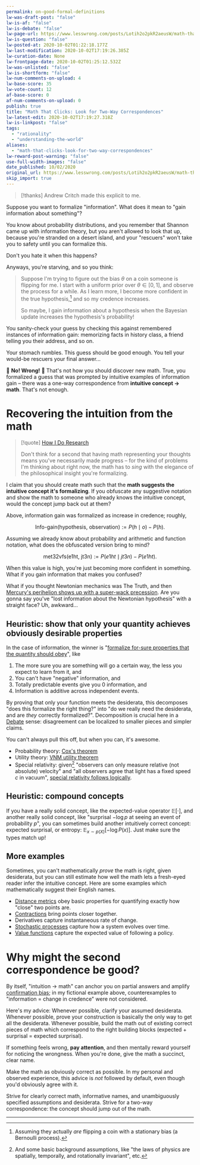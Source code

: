 ```yaml
---
permalink: on-good-formal-definitions
lw-was-draft-post: "false"
lw-is-af: "false"
lw-is-debate: "false"
lw-page-url: https://www.lesswrong.com/posts/Lotih2o2pkR2aeusW/math-that-clicks-look-for-two-way-correspondences
lw-is-question: "false"
lw-posted-at: 2020-10-02T01:22:18.177Z
lw-last-modification: 2020-10-02T17:19:26.385Z
lw-curation-date: None
lw-frontpage-date: 2020-10-02T01:25:12.532Z
lw-was-unlisted: "false"
lw-is-shortform: "false"
lw-num-comments-on-upload: 4
lw-base-score: 35
lw-vote-count: 12
af-base-score: 0
af-num-comments-on-upload: 0
publish: true
title: "Math That Clicks: Look for Two-Way Correspondences"
lw-latest-edit: 2020-10-02T17:19:27.318Z
lw-is-linkpost: "false"
tags:
  - "rationality"
  - "understanding-the-world"
aliases:
  - "math-that-clicks-look-for-two-way-correspondences"
lw-reward-post-warning: "false"
use-full-width-images: "false"
date_published: 10/02/2020
original_url: https://www.lesswrong.com/posts/Lotih2o2pkR2aeusW/math-that-clicks-look-for-two-way-correspondences
skip_import: true
---
```


> [!thanks]
> Andrew Critch made this explicit to me.

Suppose you want to formalize "information". What does it mean to "gain information about something"?

You know about probability distributions, and you remember that Shannon came up with information theory, but you aren't allowed to look that up, because you're stranded on a desert island, and your "rescuers" won't take you to safety until you can formalize this.

Don't you hate it when this happens?

Anyways, you're starving, and so you think:

> Suppose I'm trying to figure out the bias $\theta$ on a coin someone is flipping for me. I start with a uniform prior over $\theta\in[0,1]$, and observe the process for a while. As I learn more, I become more confident in the true hypothesis,[^1] and so my credence increases.
>
> So maybe, I gain information about a hypothesis when the Bayesian update increases the hypothesis's probability!

You sanity-check your guess by checking this against remembered instances of information gain: memorizing facts in history class, a friend telling you their address, and so on.

Your stomach rumbles. This guess should be good enough. You tell your would-be rescuers your final answer...

🚨 **No! Wrong!** 🚨 That's not how you should discover new math. True, you formalized a guess that was prompted by intuitive examples of information gain – there was a one-way correspondence from **intuitive concept -> math**. That's not enough.

# Recovering the intuition from the math

> [!quote] [How I Do Research](/how-i-do-research)
>
> Don't think for a second that having math representing your thoughts means you've necessarily made progress – for the kind of problems I'm thinking about right now, the math has to _sing_ with the elegance of the philosophical insight you're formalizing.

I claim that you should create math such that the **math suggests the intuitive concept it's formalizing**. If you obfuscate any suggestive notation and show the math to someone who already knows the intuitive concept, would the concept jump back out at them?

Above, information gain was formalized as increase in credence; roughly,

$$
\text{Info-gain}(\text{hypothesis, observation}) := P(h \mid o) - P(h).
$$

Assuming we already know about probability and arithmetic and function notation, what does the obfuscated version bring to mind?

$$
\text{met32vfs}(\text{e1ht, jt3n}) := P(e1ht \mid jt3n) - P(e1ht).
$$

When this value is high, you're just becoming more confident in something. What if you gain information that makes you confused?

What if you thought Newtonian mechanics was The Truth, and then [Mercury's perihelion shows up with a super-wack precession](https://en.wikipedia.org/wiki/Tests_of_general_relativity). Are you gonna say you've "lost information about the Newtonian hypothesis" with a straight face? Uh, awkward...

## Heuristic: show that only your quantity achieves obviously desirable properties

In the case of information, the winner is "[formalize for-sure properties that the quantity should obey](<https://en.wikipedia.org/wiki/Entropy_(information_theory)#Characterization>)", like

1.  The more sure you are something will go a certain way, the less you expect to learn from it, and
2.  You can't have "negative" information, and
3.  Totally predictable events give you 0 information, and
4.  Information is additive across independent events.

By proving that only your function meets the desiderata, this decomposes "does this formalize the right thing?" into "do we really need the desiderata, and are _they_ correctly formalized?". Decomposition is crucial here in a [Debate](https://openai.com/blog/debate/) sense: disagreement can be localized to smaller pieces and simpler claims.

You can't always pull this off, but when you can, it's awesome.

- Probability theory: [Cox's theorem](https://en.wikipedia.org/wiki/Cox%27s_theorem)
- Utility theory: [VNM utility theorem](https://en.wikipedia.org/wiki/Von_Neumann%E2%80%93Morgenstern_utility_theorem)
- Special relativity: given[^2] "observers can only measure relative (not absolute) velocity" and "all observers agree that light has a fixed speed $c$ in vacuum", [special relativity follows logically](https://en.wikipedia.org/wiki/Special_relativity#Traditional_%22two_postulates%22_approach_to_special_relativity).

## Heuristic: compound concepts

If you have a really solid concept, like the expected-value operator $\mathbb{E}[\cdot]$, and another really solid concept, like "surprisal $-\log p$ at seeing an event of probability $p$", you can sometimes build another intuitively correct concept: expected surprisal, or entropy: $\mathbb{E}_{x\sim p(X)}[-\log P(x)]$. Just make sure the types match up!

## More examples

Sometimes, you can't mathematically _prove_ the math is right, given desiderata, but you can still estimate how well the math lets a fresh-eyed reader infer the intuitive concept. Here are some examples which mathematically suggest their English names.

- [Distance metrics](https://en.wikipedia.org/wiki/Metric_space) obey basic properties for quantifying exactly how "close" two points are.
- [Contractions](https://en.wikipedia.org/wiki/Contraction_mapping) bring points closer together.
- Derivatives capture instantaneous rate of change.
- [Stochastic processes](https://en.wikipedia.org/wiki/Stochastic_process) capture how a system evolves over time.
- [Value functions](https://medium.com/analytics-vidhya/reinforcement-learning-value-function-and-policy-c22f5bd1d1b0) capture the expected value of following a policy.

# Why might the second correspondence be good?

By itself, "intuition -> math" can anchor you on partial answers and amplify [confirmation bias](https://explorable.com/confirmation-bias); in my fictional example above, counterexamples to "information = change in credence" were not considered.

Here's my advice: Whenever possible, clarify your assumed desiderata. Whenever possible, prove your construction is basically the only way to get all the desiderata. Whenever possible, build the math out of existing correct pieces of math which correspond to the right building blocks (expected + surprisal = expected surprisal).

If something feels wrong, **pay attention**, and then mentally reward yourself for noticing the wrongness. When you're done, give the math a succinct, clear name.

Make the math as obviously correct as possible. In my personal and observed experience, this advice is _not_ followed by default, even though you'd obviously agree with it.

Strive for clearly correct math, informative names, and unambiguously specified assumptions and desiderata. Strive for a two-way correspondence: the concept should jump out of the math.

<hr/>

[^1]: Assuming they actually _are_ flipping a coin with a stationary bias (a Bernoulli process).
[^2]: And some basic background assumptions, like "the laws of physics are spatially, temporally, and rotationally invariant", etc.
